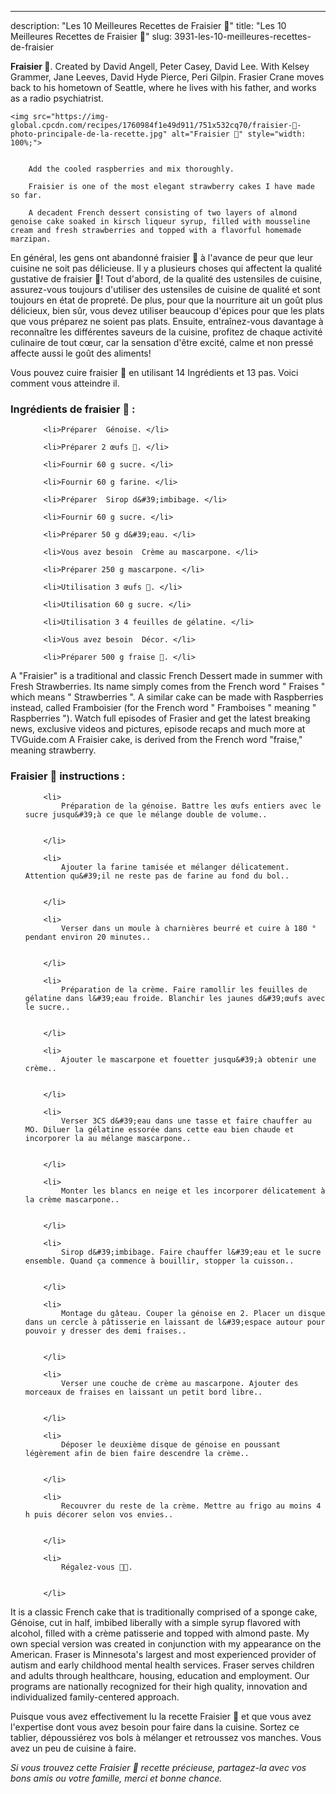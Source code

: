 ---
description: "Les 10 Meilleures Recettes de Fraisier 🍰"
title: "Les 10 Meilleures Recettes de Fraisier 🍰"
slug: 3931-les-10-meilleures-recettes-de-fraisier

<p>
	<strong>Fraisier 🍰</strong>. 
	Created by David Angell, Peter Casey, David Lee. With Kelsey Grammer, Jane Leeves, David Hyde Pierce, Peri Gilpin. Frasier Crane moves back to his hometown of Seattle, where he lives with his father, and works as a radio psychiatrist.
</p>
<p>
	
	<img src="https://img-global.cpcdn.com/recipes/1760984f1e49d911/751x532cq70/fraisier-🍰-photo-principale-de-la-recette.jpg" alt="Fraisier 🍰" style="width: 100%;">
	
	
		Add the cooled raspberries and mix thoroughly.
	
		Fraisier is one of the most elegant strawberry cakes I have made so far.
	
		A decadent French dessert consisting of two layers of almond genoise cake soaked in kirsch liqueur syrup, filled with mousseline cream and fresh strawberries and topped with a flavorful homemade marzipan.
	
</p>

En général, les gens ont abandonné fraisier 🍰 à l'avance de peur que leur cuisine ne soit pas délicieuse. Il y a plusieurs choses qui affectent la qualité gustative de fraisier 🍰! Tout d'abord, de la qualité des ustensiles de cuisine, assurez-vous toujours d'utiliser des ustensiles de cuisine de qualité et sont toujours en état de propreté. De plus, pour que la nourriture ait un goût plus délicieux, bien sûr, vous devez utiliser beaucoup d'épices pour que les plats que vous préparez ne soient pas plats. Ensuite, entraînez-vous davantage à reconnaître les différentes saveurs de la cuisine, profitez de chaque activité culinaire de tout cœur, car la sensation d'être excité, calme et non pressé affecte aussi le goût des aliments!

<!--inarticleads1-->

Vous pouvez cuire fraisier 🍰 en utilisant 14 Ingrédients et 13 pas. Voici comment vous atteindre il.

<h3>Ingrédients de fraisier 🍰 :</h3>

<ol>
	
		<li>Préparer  Génoise. </li>
	
		<li>Préparer 2 œufs 🥚. </li>
	
		<li>Fournir 60 g sucre. </li>
	
		<li>Fournir 60 g farine. </li>
	
		<li>Préparer  Sirop d&#39;imbibage. </li>
	
		<li>Fournir 60 g sucre. </li>
	
		<li>Préparer 50 g d&#39;eau. </li>
	
		<li>Vous avez besoin  Crème au mascarpone. </li>
	
		<li>Préparer 250 g mascarpone. </li>
	
		<li>Utilisation 3 œufs 🥚. </li>
	
		<li>Utilisation 60 g sucre. </li>
	
		<li>Utilisation 3 4 feuilles de gélatine. </li>
	
		<li>Vous avez besoin  Décor. </li>
	
		<li>Préparer 500 g fraise 🍓. </li>
	
</ol>

A &#34;Fraisier&#34; is a traditional and classic French Dessert made in summer with Fresh Strawberries. Its name simply comes from the French word &#34; Fraises &#34; which means &#34; Strawberries &#34;. A similar cake can be made with Raspberries instead, called Framboisier (for the French word &#34; Framboises &#34; meaning &#34; Raspberries &#34;). Watch full episodes of Frasier and get the latest breaking news, exclusive videos and pictures, episode recaps and much more at TVGuide.com A Fraisier cake, is derived from the French word &#34;fraise,&#34; meaning strawberry. 

<!--inarticleads2-->

<h3>Fraisier 🍰 instructions :</h3>

<ol>
	
		<li>
			Préparation de la génoise. Battre les œufs entiers avec le sucre jusqu&#39;à ce que le mélange double de volume..
			
			
		</li>
	
		<li>
			Ajouter la farine tamisée et mélanger délicatement. Attention qu&#39;il ne reste pas de farine au fond du bol..
			
			
		</li>
	
		<li>
			Verser dans un moule à charnières beurré et cuire à 180 ° pendant environ 20 minutes..
			
			
		</li>
	
		<li>
			Préparation de la crème. Faire ramollir les feuilles de gélatine dans l&#39;eau froide. Blanchir les jaunes d&#39;œufs avec le sucre..
			
			
		</li>
	
		<li>
			Ajouter le mascarpone et fouetter jusqu&#39;à obtenir une crème..
			
			
		</li>
	
		<li>
			Verser 3CS d&#39;eau dans une tasse et faire chauffer au MO. Diluer la gélatine essorée dans cette eau bien chaude et incorporer la au mélange mascarpone..
			
			
		</li>
	
		<li>
			Monter les blancs en neige et les incorporer délicatement à la crème mascarpone..
			
			
		</li>
	
		<li>
			Sirop d&#39;imbibage. Faire chauffer l&#39;eau et le sucre ensemble. Quand ça commence à bouillir, stopper la cuisson..
			
			
		</li>
	
		<li>
			Montage du gâteau. Couper la génoise en 2. Placer un disque dans un cercle à pâtisserie en laissant de l&#39;espace autour pour pouvoir y dresser des demi fraises..
			
			
		</li>
	
		<li>
			Verser une couche de crème au mascarpone. Ajouter des morceaux de fraises en laissant un petit bord libre..
			
			
		</li>
	
		<li>
			Déposer le deuxième disque de génoise en poussant légèrement afin de bien faire descendre la crème..
			
			
		</li>
	
		<li>
			Recouvrer du reste de la crème. Mettre au frigo au moins 4 h puis décorer selon vos envies..
			
			
		</li>
	
		<li>
			Régalez-vous 💋🍓.
			
			
		</li>
	
</ol>

It is a classic French cake that is traditionally comprised of a sponge cake, Génoise, cut in half, imbibed liberally with a simple syrup flavored with alcohol, filled with a crème patisserie and topped with almond paste. My own special version was created in conjunction with my appearance on the American. Fraser is Minnesota&#39;s largest and most experienced provider of autism and early childhood mental health services. Fraser serves children and adults through healthcare, housing, education and employment. Our programs are nationally recognized for their high quality, innovation and individualized family-centered approach. 

<!--inarticleads1-->

<p>
Puisque vous avez effectivement lu la recette Fraisier 🍰 et que vous avez l'expertise dont vous avez besoin pour faire dans la cuisine. Sortez ce tablier, dépoussiérez vos bols à mélanger et retroussez vos manches. Vous avez un peu de cuisine à faire.
</p>

<p>
<i>Si vous trouvez cette Fraisier 🍰 recette précieuse, partagez-la avec vos bons amis ou votre famille, merci et bonne chance.</i>
</p>
